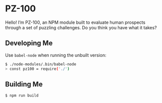 # PZ-100
Hello! I’m PZ-100, an NPM module built to evaluate human prospects through a set of puzzling challenges. Do you think you have what it takes?

## Developing Me
Use `babel-node` when running the unbuilt version:
```bash
$ ./node-modules/.bin/babel-node
> const pz100 = require('./')
```

## Building Me
```bash
$ npm run build
```